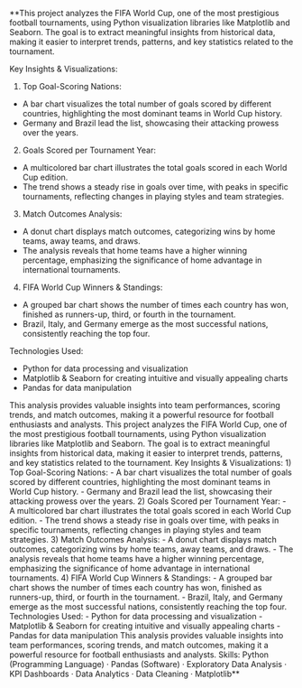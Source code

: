 **This project analyzes the FIFA World Cup, one of the most prestigious football tournaments, using Python visualization libraries like Matplotlib and Seaborn. The goal is to extract meaningful insights from historical data, making it easier to interpret trends, patterns, and key statistics related to the tournament.

Key Insights & Visualizations:

1) Top Goal-Scoring Nations:
 - A bar chart visualizes the total number of goals scored by different countries, highlighting the most 
 dominant teams in World Cup history.
 - Germany and Brazil lead the list, showcasing their attacking prowess over the years.

2) Goals Scored per Tournament Year:
 - A multicolored bar chart illustrates the total goals scored in each World Cup edition.
 - The trend shows a steady rise in goals over time, with peaks in specific tournaments, reflecting 
 changes in playing styles and team strategies.

3) Match Outcomes Analysis:
 - A donut chart displays match outcomes, categorizing wins by home teams, away teams, and draws.
 - The analysis reveals that home teams have a higher winning percentage, emphasizing the significance 
 of home advantage in international tournaments.

4) FIFA World Cup Winners & Standings:
 - A grouped bar chart shows the number of times each country has won, finished as runners-up, third, 
 or fourth in the tournament.
 - Brazil, Italy, and Germany emerge as the most successful nations, consistently reaching the top four.

Technologies Used:
 - Python for data processing and visualization
 - Matplotlib & Seaborn for creating intuitive and visually appealing charts
 - Pandas for data manipulation

This analysis provides valuable insights into team performances, scoring trends, and match outcomes, making it a powerful resource for football enthusiasts and analysts.
This project analyzes the FIFA World Cup, one of the most prestigious football tournaments, using Python visualization libraries like Matplotlib and Seaborn. The goal is to extract meaningful insights from historical data, making it easier to interpret trends, patterns, and key statistics related to the tournament. Key Insights & Visualizations: 1) Top Goal-Scoring Nations: - A bar chart visualizes the total number of goals scored by different countries, highlighting the most dominant teams in World Cup history. - Germany and Brazil lead the list, showcasing their attacking prowess over the years. 2) Goals Scored per Tournament Year: - A multicolored bar chart illustrates the total goals scored in each World Cup edition. - The trend shows a steady rise in goals over time, with peaks in specific tournaments, reflecting changes in playing styles and team strategies. 3) Match Outcomes Analysis: - A donut chart displays match outcomes, categorizing wins by home teams, away teams, and draws. - The analysis reveals that home teams have a higher winning percentage, emphasizing the significance of home advantage in international tournaments. 4) FIFA World Cup Winners & Standings: - A grouped bar chart shows the number of times each country has won, finished as runners-up, third, or fourth in the tournament. - Brazil, Italy, and Germany emerge as the most successful nations, consistently reaching the top four. Technologies Used: - Python for data processing and visualization - Matplotlib & Seaborn for creating intuitive and visually appealing charts - Pandas for data manipulation This analysis provides valuable insights into team performances, scoring trends, and match outcomes, making it a powerful resource for football enthusiasts and analysts.
Skills: Python (Programming Language) · Pandas (Software) · Exploratory Data Analysis · KPI Dashboards · Data Analytics · Data Cleaning · Matplotlib**
